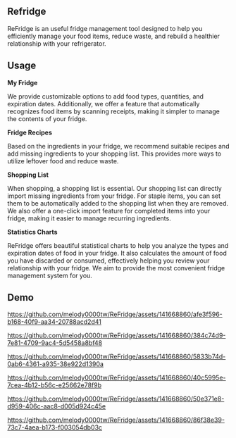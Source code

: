 Refridge
-
ReFridge is an useful fridge management tool designed to help you efficiently manage your food items, reduce waste, and rebuild a healthier relationship with your refrigerator.

Usage
-
**My Fridge**

We provide customizable options to add food types, quantities, and expiration dates. Additionally, we offer a feature that automatically recognizes food items by scanning receipts, making it simpler to manage the contents of your fridge.

**Fridge Recipes**

Based on the ingredients in your fridge, we recommend suitable recipes and add missing ingredients to your shopping list. This provides more ways to utilize leftover food and reduce waste.

**Shopping List**

When shopping, a shopping list is essential. Our shopping list can directly import missing ingredients from your fridge. For staple items, you can set them to be automatically added to the shopping list when they are removed. We also offer a one-click import feature for completed items into your fridge, making it easier to manage recurring ingredients.

**Statistics Charts**

ReFridge offers beautiful statistical charts to help you analyze the types and expiration dates of food in your fridge. It also calculates the amount of food you have discarded or consumed, effectively helping you review your relationship with your fridge. We aim to provide the most convenient fridge management system for you.

Demo
-


https://github.com/melody0000tw/ReFridge/assets/141668860/afe3f596-b168-40f9-aa34-20788acd2d41



https://github.com/melody0000tw/ReFridge/assets/141668860/384c74d9-7e81-4709-9ac4-5d5458a8bf48



https://github.com/melody0000tw/ReFridge/assets/141668860/5833b74d-0ab6-4361-a935-38e922d1390a



https://github.com/melody0000tw/ReFridge/assets/141668860/40c5995e-7cea-4b12-b56c-e25662e78f9b



https://github.com/melody0000tw/ReFridge/assets/141668860/50e371e8-d959-406c-aac8-d005d924c45e



https://github.com/melody0000tw/ReFridge/assets/141668860/86f38e39-73c7-4aea-b173-f003054db03c

